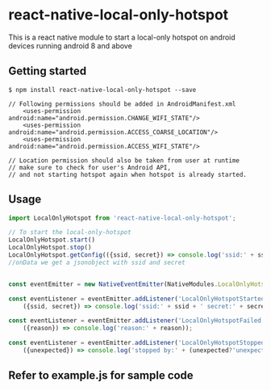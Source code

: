 # react-native-local-only-hotspot
This is a react native module to start a local-only hotspot on android devices running android 8 and above

## Getting started

`$ npm install react-native-local-only-hotspot --save`

```
// Following permissions should be added in AndroidManifest.xml
    <uses-permission android:name="android.permission.CHANGE_WIFI_STATE"/>
    <uses-permission android:name="android.permission.ACCESS_COARSE_LOCATION"/>
    <uses-permission android:name="android.permission.ACCESS_WIFI_STATE"/>

// Location permission should also be taken from user at runtime
// make sure to check for user's Android API,
// and not starting hotspot again when hotspot is already started.
```

## Usage
```javascript
import LocalOnlyHotspot from 'react-native-local-only-hotspot';

// To start the local-only-hotspot
LocalOnlyHotspot.start()
LocalOnlyHotspot.stop()
LocalOnlyHotspot.getConfig(({ssid, secret}) => console.log('ssid:' + ssid + ' secret:' + secret))
//onData we get a jsonobject with ssid and secret


const eventEmitter = new NativeEventEmitter(NativeModules.LocalOnlyHotspot);

const eventListener = eventEmitter.addListener('LocalOnlyHotspotStarted', 
    ({ssid, secret}) => console.log('ssid:' + ssid + ' secret:' + secret));

const eventListener = eventEmitter.addListener('LocalOnlyHotspotFailed', 
    ({reason}) => console.log('reason:' + reason));

const eventListener = eventEmitter.addListener('LocalOnlyHotspotStopped', 
    ({unexpected}) => console.log('stopped by:' + (unexpected?'unexpected reason':'stop()')));
```



## Refer to example.js for sample code
